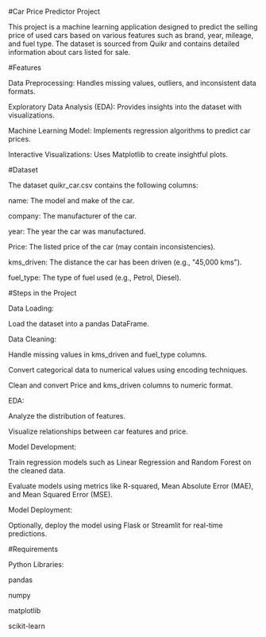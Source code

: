 #Car Price Predictor Project

This project is a machine learning application designed to predict the selling price of used cars based on various features such as brand, year, mileage, and fuel type. The dataset is sourced from Quikr and contains detailed information about cars listed for sale.

#Features

Data Preprocessing: Handles missing values, outliers, and inconsistent data formats.

Exploratory Data Analysis (EDA): Provides insights into the dataset with visualizations.

Machine Learning Model: Implements regression algorithms to predict car prices.

Interactive Visualizations: Uses Matplotlib to create insightful plots.

#Dataset

The dataset quikr_car.csv contains the following columns:

name: The model and make of the car.

company: The manufacturer of the car.

year: The year the car was manufactured.

Price: The listed price of the car (may contain inconsistencies).

kms_driven: The distance the car has been driven (e.g., "45,000 kms").

fuel_type: The type of fuel used (e.g., Petrol, Diesel).

#Steps in the Project

Data Loading:

Load the dataset into a pandas DataFrame.

Data Cleaning:

Handle missing values in kms_driven and fuel_type columns.

Convert categorical data to numerical values using encoding techniques.

Clean and convert Price and kms_driven columns to numeric format.

EDA:

Analyze the distribution of features.

Visualize relationships between car features and price.

Model Development:

Train regression models such as Linear Regression and Random Forest on the cleaned data.

Evaluate models using metrics like R-squared, Mean Absolute Error (MAE), and Mean Squared Error (MSE).

Model Deployment:

Optionally, deploy the model using Flask or Streamlit for real-time predictions.

#Requirements

Python Libraries:

pandas

numpy

matplotlib

scikit-learn
